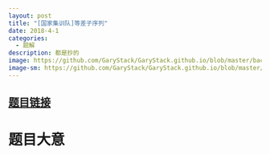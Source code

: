 ```yaml
---
layout: post
title: "[国家集训队]等差子序列"
date: 2018-4-1
categories:
  - 题解
description: 都是抄的
image: https://github.com/GaryStack/GaryStack.github.io/blob/master/background/%E6%9D%82/timg%20(4).jpg?raw=true
image-sm: https://github.com/GaryStack/GaryStack.github.io/blob/master/background/%E6%9D%82/timg%20(4).jpg?raw=true
---
```

## [题目链接](https://www.luogu.org/problemnew/show/P2757)

# 题目大意
